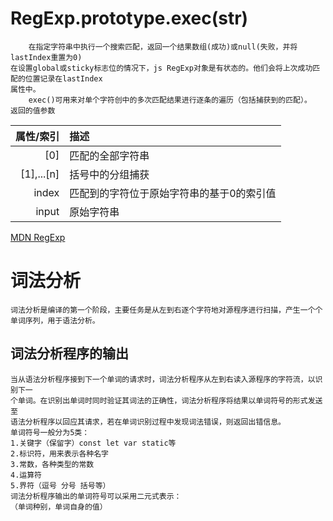 # RegExp.prototype.exec(str)
        在指定字符串中执行一个搜索匹配，返回一个结果数组(成功)或null(失败，并将lastIndex重置为0)
    在设置global或sticky标志位的情况下，js RegExp对象是有状态的。他们会将上次成功匹配的位置记录在lastIndex
    属性中。
        exec()可用来对单个字符创中的多次匹配结果进行逐条的遍历（包括捕获到的匹配）。
    返回的值参数

| 属性/索引 | 描述 |
-:|:-
| [0] | 匹配的全部字符串 |
| [1],...[n] | 括号中的分组捕获 |
| index | 匹配到的字符位于原始字符串的基于0的索引值 |
| input | 原始字符串 |

[MDN RegExp](https://developer.mozilla.org/zh-CN/docs/Web/JavaScript/Reference/Global_Objects/RegExp/exec)

# 词法分析
    词法分析是编译的第一个阶段，主要任务是从左到右逐个字符地对源程序进行扫描，产生一个个单词序列，用于语法分析。
## 词法分析程序的输出
    当从语法分析程序接到下一个单词的请求时，词法分析程序从左到右读入源程序的字符流，以识别下一
    个单词。在识别出单词时同时验证其词法的正确性，词法分析程序将结果以单词符号的形式发送至
    语法分析程序以回应其请求，若在单词识别过程中发现词法错误，则返回出错信息。
    单词符号一般分为5类：
    1.关键字（保留字）const let var static等
    2.标识符，用来表示各种名字
    3.常数，各种类型的常数
    4.运算符
    5.界符（逗号 分号 括号等）
    词法分析程序输出的单词符号可以采用二元式表示：
    （单词种别，单词自身的值）

    